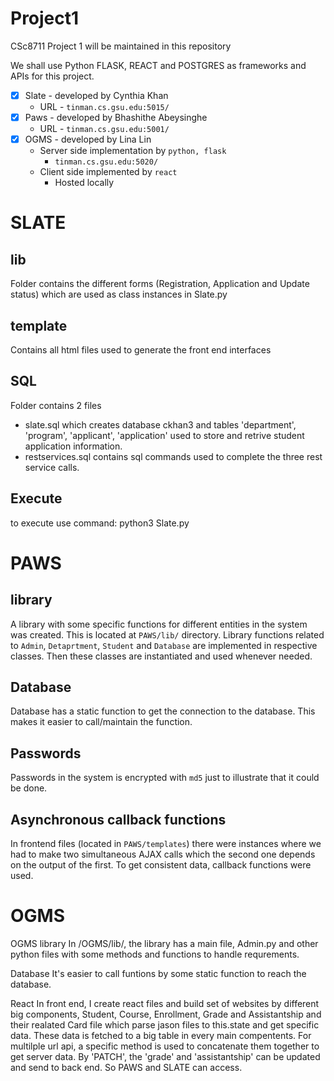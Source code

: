 # Project1
CSc8711 Project 1 will be maintained in this repository

We shall use Python FLASK, REACT and POSTGRES as frameworks and APIs for this project.

- [X] Slate - developed by Cynthia Khan
    - URL - `tinman.cs.gsu.edu:5015/`
- [X] Paws - developed by Bhashithe Abeysinghe
    - URL - `tinman.cs.gsu.edu:5001/`
- [X] OGMS - developed by Lina Lin
    - Server side implementation by `python, flask`
        - `tinman.cs.gsu.edu:5020/`
    - Client side implemented by `react`
        - Hosted locally

# SLATE

## lib
Folder contains the different forms (Registration, Application and Update status) which are used as class instances in Slate.py 

## template
Contains all html files used to generate the front end interfaces

## SQL
Folder contains 2 files 
- slate.sql which creates database ckhan3 and tables 'department', 'program', 'applicant', 'application' used to store and retrive student application information.
- restservices.sql contains sql commands used to complete the three rest service calls.

## Execute
to execute use command:
python3 Slate.py

# PAWS

## library

A library with some specific functions for different entities in the system was created. This is located at `PAWS/lib/` directory. Library functions related to `Admin`, `Detaprtment`, `Student` and `Database` are implemented in respective classes. Then these classes are instantiated and used whenever needed.

## Database

Database has a static function to get the connection to the database. This makes it easier to call/maintain the function. 

## Passwords

Passwords in the system is encrypted with `md5` just to illustrate that it could be done.

## Asynchronous callback functions

In frontend files (located in `PAWS/templates`) there were instances where we had to make two simultaneous AJAX calls which the second one depends on the output of the first. To get consistent data, callback functions were used.

# OGMS

OGMS library In /OGMS/lib/, the library has a main file, Admin.py and other python files with some methods and functions to handle requrements.

Database It's easier to call funtions by some static function to reach the database.

React In front end, I create react files and build set of websites by different big components, Student, Course, Enrollment, Grade and Assistantship and their realated Card file which parse jason files to this.state and get specific data. These data is fetched to a big table in every main compentents. For multilple url api, a specific method is used to concatenate them together to get server data. By 'PATCH', the 'grade' and 'assistantship' can be updated and send to back end. So PAWS and SLATE can access.
